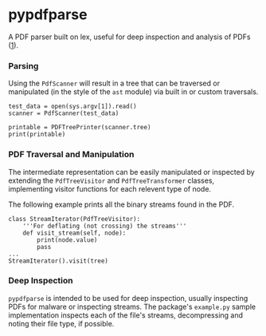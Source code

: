 # pypdfparse

A PDF parser built on lex, useful for deep inspection and analysis of PDFs ([1]).

### Parsing

Using the `PdfScanner` will result in a tree that can be traversed or manipulated (in the style of the `ast` module) via built in or custom traversals.

```
test_data = open(sys.argv[1]).read()
scanner = PdfScanner(test_data)

printable = PDFTreePrinter(scanner.tree)
print(printable)
```

### PDF Traversal and Manipulation

The intermediate representation  can be easily manipulated or inspected by extending the `PdfTreeVisitor` and `PdfTreeTransformer` classes, implementing visitor functions for each relevent type of node.

The following example prints all the binary streams found in the PDF.

```
class StreamIterator(PdfTreeVisitor):
    '''For deflating (not crossing) the streams'''
    def visit_stream(self, node):
        print(node.value)
        pass
...
StreamIterator().visit(tree)
```

### Deep Inspection

`pypdfparse` is intended to be used for deep inspection, usually inspecting PDFs for malware or inspecting streams. The package's `example.py` sample implementation inspects each of the file's streams, decompressing and noting their file type, if possible.

[1]: http://www.adobe.com/content/dam/Adobe/en/devnet/acrobat/pdfs/pdf_reference_1-7.pdf

